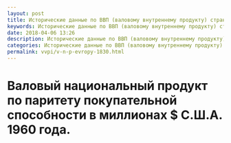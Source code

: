 ```yaml
---
layout: post
title: Исторические данные по ВВП (валовому внутреннему продукту) стран Европы
keywords: Исторические данные по ВВП (валовому внутреннему продукту) стран Европы
date: 2018-04-06 13:26
description: Исторические данные по ВВП (валовому внутреннему продукту) стран Европы
categories: Исторические данные по ВВП (валовому внутреннему продукту) стран Европы
permalink: vvpi/v-n-p-evropy-1830.html
---
```


# Валовый национальный продукт по паритету покупательной способности в миллионах $ С.Ш.А. 1960 года.
